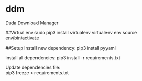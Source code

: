 # ddm
Duda Download Manager


##Virtual env
sudo pip3 install virtualenv
virtualenv env
source env/bin/activate

##Setup
Install new dependency:
    pip3 install pyyaml
    
install all dependencies:
    pip3 install -r requirements.txt

Update dependencies file:   
    pip3 freeze > requirements.txt
